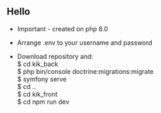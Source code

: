 ## Hello

- Important - created on php 8.0

- Arrange .env to your username and password

- Download repository and:  
  $ cd kik_back  
  $ php bin/console doctrine:migrations:migrate  
  $ symfony serve  
  $ cd ..  
  $ cd kik_front  
  $ cd npm run dev
